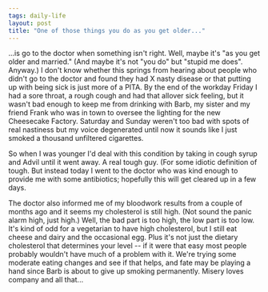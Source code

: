 ```yaml
---
tags: daily-life
layout: post
title: "One of those things you do as you get older..."
---
```




...is go to the doctor when something isn't right. Well, maybe it's "as you get older and married." (And maybe it's not "you do" but "stupid me does". Anyway.) I don't know whether this springs from hearing about people who didn't go to the doctor and found they had X nasty disease or that putting up with being sick is just more of a PITA. By the end of the workday Friday I had a sore throat, a rough cough and had that allover sick feeling, but it wasn't bad enough to keep me from drinking with Barb, my sister and my friend Frank who was in town to oversee the lighting for the new Cheesecake Factory. Saturday and Sunday weren't too bad with spots of real nastiness but my voice degenerated until now it sounds like I just smoked a thousand unfiltered cigarettes.

<p>So when I was younger I'd deal with this condition by taking in cough syrup and Advil until it went away. A real tough guy. (For some idiotic definition of tough. But instead today I went to the doctor who was kind enough to provide me with some antibiotics; hopefully this will get cleared up in a few days.</p>

<p>The doctor also informed me of my bloodwork results from a couple of months ago and it seems my cholesterol is still high. (Not sound the panic alarm high, just high.) Well, the bad part is too high, the low part is too low. It's kind of odd for a vegetarian to have high cholesterol, but I still eat cheese and dairy and the occasional egg. Plus it's not just the dietary cholesterol that determines your level -- if it were that easy most people probably wouldn't have much of a problem with it. We're trying some moderate eating changes and see if that helps, and fate may be playing a hand since Barb is about to give up smoking permanently. Misery loves company and all that...</p>


